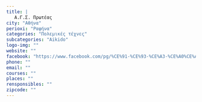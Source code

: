 ```yaml
---
title: |
   Α.Γ.Σ. Πρωτέας
city: "Αθήνα"
perioxi: "Ραφήνα"
categories: "Πολεμικές τέχνες"
subcategories: "Aikido"
logo-img: ""
website: ""
facebook: "https://www.facebook.com/pg/%CE%91-%CE%93-%CE%A3-%CE%A0%CE%A1%CE%A9%CE%A4%CE%95%CE%91%CE%A3-%CE%A1%CE%91%CE%A6%CE%97%CE%9D%CE%91%CE%A3-269793783033183/posts/?ref&#x3D;page_internal"
phone: ""
email: ""
courses: ""
places: ""
rensponsibles: ""
zipcode: ""
---
```




